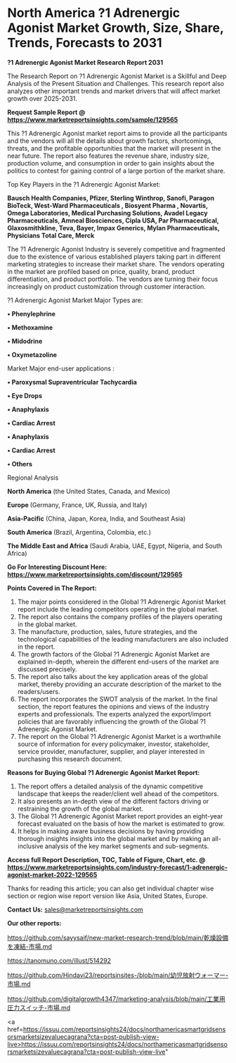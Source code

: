 # North America ?1 Adrenergic Agonist Market Growth, Size, Share, Trends, Forecasts to 2031

<strong>?1 Adrenergic Agonist Market Research Report 2031</strong>

The Research Report on ?1 Adrenergic Agonist Market is a Skillful and Deep Analysis of the Present Situation and Challenges. This research report also analyzes other important trends and market drivers that will affect market growth over 2025-2031.

<strong>Request Sample Report @ <a href=https://www.marketreportsinsights.com/sample/129565>https://www.marketreportsinsights.com/sample/129565</a></strong>

This ?1 Adrenergic Agonist market report aims to provide all the participants and the vendors will all the details about growth factors, shortcomings, threats, and the profitable opportunities that the market will present in the near future. The report also features the revenue share, industry size, production volume, and consumption in order to gain insights about the politics to contest for gaining control of a large portion of the market share.

Top Key Players in the ?1 Adrenergic Agonist Market:

<strong>Bausch Health Companies, Pfizer, Sterling Winthrop, Sanofi, Paragon BioTeck, West-Ward Pharmaceuticals , Biosyent Pharma , Novartis, Omega Laboratories, Medical Purchasing Solutions, Avadel Legacy Pharmaceuticals, Amneal Biosciences, Cipla USA, Par Pharmaceutical, Glaxosmithkline, Teva, Bayer, Impax Generics, Mylan Pharmaceuticals, Physicians Total Care, Merck</strong>

The ?1 Adrenergic Agonist Industry is severely competitive and fragmented due to the existence of various established players taking part in different marketing strategies to increase their market share. The vendors operating in the market are profiled based on price, quality, brand, product differentiation, and product portfolio. The vendors are turning their focus increasingly on product customization through customer interaction.

?1 Adrenergic Agonist Market Major Types are:

<strong>• Phenylephrine

• Methoxamine

• Midodrine

• Oxymetazoline</strong>

Market Major end-user applications :

<strong>• Paroxysmal Supraventricular Tachycardia

• Eye Drops

• Anaphylaxis

• Cardiac Arrest

• Anaphylaxis

• Cardiac Arrest

• Others</strong>

Regional Analysis

</u><strong><b>North America</b></strong> (the United States, Canada, and Mexico)

<strong><b>Europe </b></strong>(Germany, France, UK, Russia, and Italy)

<strong><b>Asia-Pacific</b></strong> (China, Japan, Korea, India, and Southeast Asia)

<strong><b>South America</b></strong> (Brazil, Argentina, Colombia, etc.)

<strong><b>The Middle East and Africa</b></strong> (Saudi Arabia, UAE, Egypt, Nigeria, and South Africa)

<strong>Go For Interesting Discount Here: <a href=https://www.marketreportsinsights.com/discount/129565>https://www.marketreportsinsights.com/discount/129565</a></strong>

<strong>Points Covered in The Report:</strong>
<ol>
  <li>The major points considered in the Global ?1 Adrenergic Agonist Market report include the leading competitors operating in the global market.</li>
  <li>The report also contains the company profiles of the players operating in the global market.</li>
  <li>The manufacture, production, sales, future strategies, and the technological capabilities of the leading manufacturers are also included in the report.</li>
  <li>The growth factors of the Global ?1 Adrenergic Agonist Market are explained in-depth, wherein the different end-users of the market are discussed precisely.</li>
  <li>The report also talks about the key application areas of the global market, thereby providing an accurate description of the market to the readers/users.</li>
  <li>The report incorporates the SWOT analysis of the market. In the final section, the report features the opinions and views of the industry experts and professionals. The experts analyzed the export/import policies that are favorably influencing the growth of the Global ?1 Adrenergic Agonist Market.</li>
  <li>The report on the Global ?1 Adrenergic Agonist Market is a worthwhile source of information for every policymaker, investor, stakeholder, service provider, manufacturer, supplier, and player interested in purchasing this research document.</li>
</ol>
<strong>Reasons for Buying Global ?1 Adrenergic Agonist Market Report:</strong>

<ol>
  <li>The report offers a detailed analysis of the dynamic competitive landscape that keeps the reader/client well ahead of the competitors.</li>
  <li>It also presents an in-depth view of the different factors driving or restraining the growth of the global market.</li>
  <li>The Global ?1 Adrenergic Agonist Market report provides an eight-year forecast evaluated on the basis of how the market is estimated to grow.</li>
  <li>It helps in making aware business decisions by having providing thorough insights insights into the global market and by making an all-inclusive analysis of the key market segments and sub-segments.</li>
</ol>
<strong>Access full Report Description, TOC, Table of Figure, Chart, etc. @ <a href=https://www.marketreportsinsights.com/industry-forecast/1-adrenergic-agonist-market-2022-129565>https://www.marketreportsinsights.com/industry-forecast/1-adrenergic-agonist-market-2022-129565</a></strong>


Thanks for reading this article; you can also get individual chapter wise section or region wise report version like Asia, United States, Europe.

<strong>Contact Us:</strong>
sales@marketreportsinsights.com

<strong>Our other reports:</strong>

<a href=https://github.com/sayysaif/new-market-research-trend/blob/main/乾燥設備を凍結-市場.md>https://github.com/sayysaif/new-market-research-trend/blob/main/乾燥設備を凍結-市場.md</a>

<a href=https://tanomuno.com/illust/514292>https://tanomuno.com/illust/514292</a>

<a href=https://github.com/Hindavi23/reportsinsites-/blob/main/幼児放射ウォーマー-市場.md>https://github.com/Hindavi23/reportsinsites-/blob/main/幼児放射ウォーマー-市場.md</a>

<a href=https://github.com/digitalgrowth4347/marketing-analysis/blob/main/工業用圧力スイッチ-市場.md>https://github.com/digitalgrowth4347/marketing-analysis/blob/main/工業用圧力スイッチ-市場.md</a>

<a href=https://issuu.com/reportsinsights24/docs/northamericasmartgridsensorsmarketsizevaluecagrana?cta=post-publish-view-live>https://issuu.com/reportsinsights24/docs/northamericasmartgridsensorsmarketsizevaluecagrana?cta=post-publish-view-live</a>"
